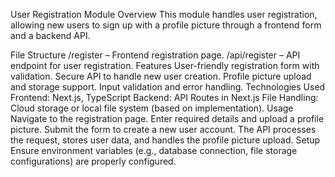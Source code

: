 User Registration Module
Overview
This module handles user registration, allowing new users to sign up with a profile picture through a frontend form and a backend API.

File Structure
/register – Frontend registration page.
/api/register – API endpoint for user registration.
Features
User-friendly registration form with validation.
Secure API to handle new user creation.
Profile picture upload and storage support.
Input validation and error handling.
Technologies Used
Frontend: Next.js, TypeScript
Backend: API Routes in Next.js
File Handling: Cloud storage or local file system (based on implementation).
Usage
Navigate to the registration page.
Enter required details and upload a profile picture.
Submit the form to create a new user account.
The API processes the request, stores user data, and handles the profile picture upload.
Setup
Ensure environment variables (e.g., database connection, file storage configurations) are properly configured.

